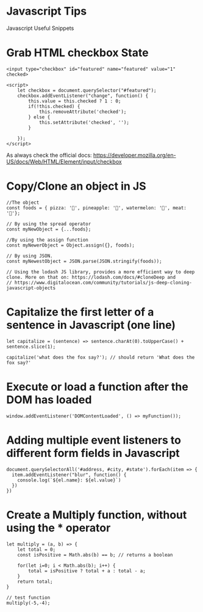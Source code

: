 # Javascript Tips 
Javascript Useful Snippets

# Grab HTML checkbox State
`<input type="checkbox" id="featured" name="featured" value="1" checked>`
```
<script>
    let checkbox = document.querySelector("#featured");
    checkbox.addEventListener("change", function() {
        this.value = this.checked ? 1 : 0;
        if(!this.checked) {
            this.removeAttribute('checked');
        } else {
            this.setAttribute('checked', '');
        }

    });
</script>
```
As always check the official docs: https://developer.mozilla.org/en-US/docs/Web/HTML/Element/input/checkbox

# Copy/Clone an object in JS
```
//The object
const foods = { pizza: '🍕', pineapple: '🍍', watermelon: '🍉', meat: '🍖'};

// By using the spread operator
const myNewObject = {...foods};

//By using the assign function
const myNewerObject = Object.assign({}, foods);

// By using JSON.
const myNewestObject = JSON.parse(JSON.stringify(foods));

// Using the lodash JS library, provides a more efficient way to deep clone. More on that on: https://lodash.com/docs/#cloneDeep and
// https://www.digitalocean.com/community/tutorials/js-deep-cloning-javascript-objects
```
# Capitalize the first letter of a sentence in Javascript (one line)
```
let capitalize = (sentence) => sentence.charAt(0).toUpperCase() + sentence.slice(1);

capitalize('what does the fox say?'); // should return 'What does the fox say?'

```
# Execute or load a function after the DOM has loaded
```
window.addEventListener('DOMContentLoaded', () => myFunction());
```

# Adding multiple event listeners to different form fields in Javascript
```
document.querySelectorAll('#address, #city, #state').forEach(item => {
  item.addEventListener("blur", function() {
    console.log(`${el.name}: ${el.value}`)
  })
})
```
# Create a Multiply function, without using the * operator
```
let multiply = (a, b) => {
    let total = 0;
    const isPositive = Math.abs(b) == b; // returns a boolean
    
    for(let i=0; i < Math.abs(b); i++) {
        total = isPositive ? total + a : total - a;
    }
    return total;
}

// test function
multiply(-5,-4);

```
